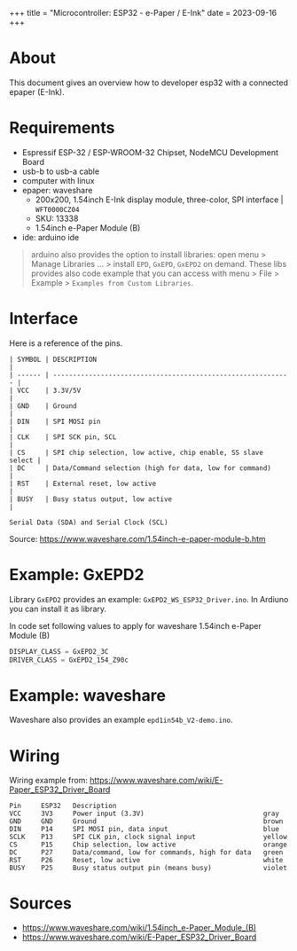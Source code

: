 +++
title = "Microcontroller: ESP32 - e-Paper / E-Ink"
date = 2023-09-16
+++

# About
This document gives an overview how to developer esp32 with a connected epaper (E-Ink).

# Requirements
* Espressif ESP-32 / ESP-WROOM-32 Chipset, NodeMCU Development Board 
* usb-b to usb-a cable
* computer with linux
* epaper: waveshare
    * 200x200, 1.54inch E-Ink display module, three-color, SPI interface | `WFT0000CZ04` 
    * SKU: 13338 
    * 1.54inch e-Paper Module (B) 
* ide: arduino ide
    
> arduino also provides the option to install libraries: open menu > Manage Libraries ... > install `EPD`, `GxEPD`, `GxEPD2` on demand. These libs provides also code example that you can access with menu > File > Example > `Examples from Custom Libraries`.

# Interface

Here is a reference of the pins.

```
| SYMBOL | DESCRIPTION                                                  |
| ------ | ------------------------------------------------------------ |
| VCC    | 3.3V/5V                                                      |
| GND    | Ground                                                       |
| DIN    | SPI MOSI pin                                                 |
| CLK    | SPI SCK pin, SCL                                             |
| CS     | SPI chip selection, low active, chip enable, SS slave select |
| DC     | Data/Command selection (high for data, low for command)      |
| RST    | External reset, low active                                   |
| BUSY   | Busy status output, low active                               |

Serial Data (SDA) and Serial Clock (SCL)
```

Source: https://www.waveshare.com/1.54inch-e-paper-module-b.htm

# Example: GxEPD2

Library `GxEPD2` provides an example: `GxEPD2_WS_ESP32_Driver.ino`.
In Ardiuno you can install it as library.

In code set following values to apply for waveshare 1.54inch e-Paper Module (B) 
```cpp
DISPLAY_CLASS = GxEPD2_3C
DRIVER_CLASS = GxEPD2_154_Z90c
```

# Example: waveshare
Waveshare also provides an example `epd1in54b_V2-demo.ino`.

# Wiring

Wiring example from: https://www.waveshare.com/wiki/E-Paper_ESP32_Driver_Board
```
Pin 	ESP32 	Description
VCC 	3V3 	Power input (3.3V)                              gray
GND 	GND 	Ground                                          brown
DIN 	P14 	SPI MOSI pin, data input                        blue
SCLK 	P13 	SPI CLK pin, clock signal input                 yellow
CS 	    P15 	Chip selection, low active                      orange
DC 	    P27 	Data/command, low for commands, high for data   green
RST 	P26 	Reset, low active                               white
BUSY 	P25 	Busy status output pin (means busy)             violet
```

# Sources
* https://www.waveshare.com/wiki/1.54inch_e-Paper_Module_(B)
* https://www.waveshare.com/wiki/E-Paper_ESP32_Driver_Board